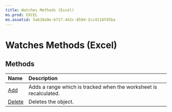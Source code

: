 ```yaml
---
title: Watches Methods (Excel)
ms.prod: EXCEL
ms.assetid: 5a618a9e-6717-442c-859d-2cc4118fd5ba
---
```



# Watches Methods (Excel)

## Methods



|**Name**|**Description**|
|:-----|:-----|
|[Add](watches-add-method-excel.md)|Adds a range which is tracked when the worksheet is recalculated.|
|[Delete](watches-delete-method-excel.md)|Deletes the object.|

